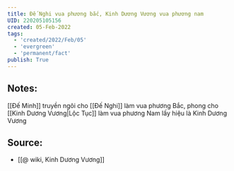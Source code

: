 ```yaml
---
title: Đế Nghi vua phương bắc, Kinh Dương Vương vua phương nam
UID: 220205105156
created: 05-Feb-2022
tags:
  - 'created/2022/Feb/05'
  - 'evergreen'
  - 'permanent/fact'
publish: True
---
```

## Notes:
[[Đế Minh]] truyền ngôi cho [[Đế Nghi]] làm vua phương Bắc, phong cho [[Kinh Dương Vương|Lộc Tục]] làm vua phương Nam lấy hiệu là Kinh Dương Vương

## Source:
- [[@ wiki, Kinh Dương Vương]]



